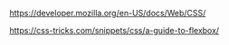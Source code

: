 <https://developer.mozilla.org/en-US/docs/Web/CSS/>


<https://css-tricks.com/snippets/css/a-guide-to-flexbox/>
